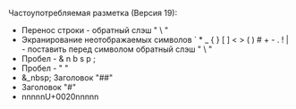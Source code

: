Частоупотребляемая разметка (Версия 19):
+ Перенос строки - обратный слэш " \\ "
+ Экранирование неотображаемых символов ` * _ { } [ ] < > ( ) # + - . ! \| - поставить перед символом обратный слэш " \\ "
+ Пробел - & n b s p ;
+ Пробел - "  "
+ &_nbsp; Заголовок "##"   
+ Заголовок "#"
+ nnnnnU+0020nnnnn
